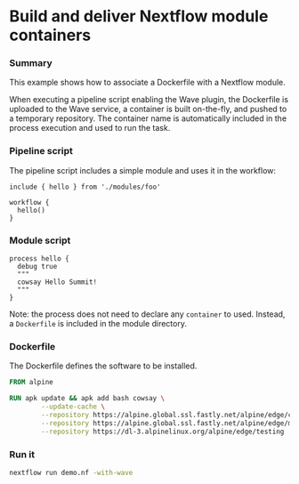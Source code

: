 # Build and deliver Nextflow module containers

### Summary 

This example shows how to associate a Dockerfile with a Nextflow module.

When executing a pipeline script enabling the Wave plugin, the Dockerfile 
is uploaded to the Wave service, a container is built on-the-fly, and pushed to
a temporary repository. The container name is automatically included in the 
process execution and used to run the task.

### Pipeline script 

The pipeline script includes a simple module and uses it in the workflow:

```nextflow
include { hello } from './modules/foo'

workflow {
  hello()
}

```

### Module script 

```nextflow
process hello {
  debug true
  """
  cowsay Hello Summit! 
  """
}

```

Note: the process does not need to declare any `container` to used. Instead, a `Dockerfile` is included in the module directory.

### Dockerfile 

The Dockerfile defines the software to be installed.

```Dockerfile
FROM alpine 

RUN apk update && apk add bash cowsay \
        --update-cache \
        --repository https://alpine.global.ssl.fastly.net/alpine/edge/community \
        --repository https://alpine.global.ssl.fastly.net/alpine/edge/main \
        --repository https://dl-3.alpinelinux.org/alpine/edge/testing

```


### Run it 

```bash
nextflow run demo.nf -with-wave
```

